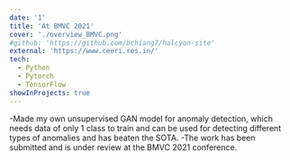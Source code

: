 ```yaml
---
date: '1'
title: 'At BMVC 2021'
cover: './overview_BMVC.png'
#github: 'https://github.com/bchiang7/halcyon-site'
external: 'https://www.ceeri.res.in/'
tech:
  - Python
  - Pytorch
  - TensorFlow
showInProjects: true
---
```


-Made my own unsupervised GAN model for anomaly detection, which needs data of only 1 class
to train and can be used for detecting different types of anomalies and has beaten the SOTA.
-The work has been submitted and is under review at the BMVC 2021 conference.
